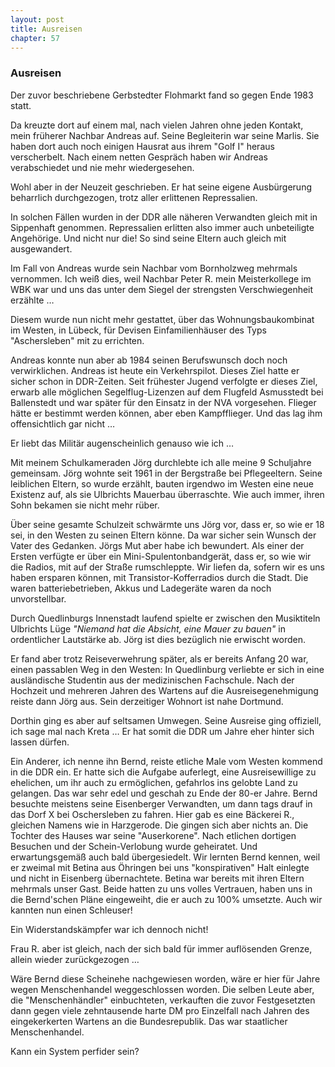 ```yaml
---  
layout: post
title: Ausreisen
chapter: 57
---  
```


### Ausreisen

Der zuvor beschriebene Gerbstedter Flohmarkt fand so gegen Ende 1983 statt.

Da kreuzte dort auf einem mal, nach vielen Jahren ohne jeden Kontakt, mein
früherer Nachbar Andreas auf. Seine Begleiterin war seine Marlis. Sie haben
dort auch noch einigen Hausrat aus ihrem "Golf I" heraus verscherbelt. Nach
einem netten Gespräch haben wir Andreas verabschiedet und nie mehr
wiedergesehen.

Wohl aber in der Neuzeit geschrieben. Er hat seine eigene Ausbürgerung
beharrlich durchgezogen, trotz aller erlittenen Repressalien.

In solchen Fällen wurden in der DDR alle näheren Verwandten gleich mit in
Sippenhaft genommen. Repressalien erlitten also immer auch unbeteiligte
Angehörige. Und nicht nur die! So sind seine Eltern auch gleich mit
ausgewandert.

Im Fall von Andreas wurde sein Nachbar vom Bornholzweg mehrmals vernommen. Ich
weiß dies, weil Nachbar Peter R. mein Meisterkollege im WBK war und uns das
unter dem Siegel der strengsten Verschwiegenheit erzählte …

Diesem wurde nun nicht mehr gestattet, über das Wohnungsbaukombinat im Westen,
in Lübeck, für Devisen Einfamilienhäuser des Typs "Aschersleben" mit zu
errichten.

Andreas konnte nun aber ab 1984 seinen Berufswunsch doch noch verwirklichen.
Andreas ist heute ein Verkehrspilot. Dieses Ziel hatte er sicher schon in
DDR-Zeiten. Seit frühester Jugend verfolgte er dieses Ziel, erwarb alle
möglichen Segelflug-Lizenzen auf dem Flugfeld Asmusstedt bei Ballenstedt und
war später für den Einsatz in der NVA vorgesehen. Flieger hätte er bestimmt
werden können, aber eben Kampfflieger. Und das lag ihm offensichtlich gar
nicht …

Er liebt das Militär augenscheinlich genauso wie ich …

Mit meinem Schulkameraden Jörg durchlebte ich alle meine 9 Schuljahre
gemeinsam. Jörg wohnte seit 1961 in der Bergstraße bei Pflegeeltern. Seine
leiblichen Eltern, so wurde erzählt, bauten irgendwo im Westen eine neue
Existenz auf, als sie Ulbrichts Mauerbau überraschte. Wie auch immer, ihren
Sohn bekamen sie nicht mehr rüber.

Über seine gesamte Schulzeit schwärmte uns Jörg vor, dass er, so wie er 18
sei, in den Westen zu seinen Eltern könne. Da war sicher sein Wunsch der Vater
des Gedanken. Jörgs Mut aber habe ich bewundert. Als einer der Ersten verfügte
er über ein Mini-Spulentonbandgerät, dass er, so wie wir die Radios, mit auf
der Straße rumschleppte. Wir liefen da, sofern wir es uns haben ersparen
können, mit Transistor-Kofferradios durch die Stadt. Die waren
batteriebetrieben, Akkus und Ladegeräte waren da noch unvorstellbar.

Durch Quedlinburgs Innenstadt laufend spielte er zwischen den Musiktiteln
Ulbrichts Lüge _"Niemand hat die Absicht, eine Mauer zu bauen"_ in
ordentlicher Lautstärke ab. Jörg ist dies bezüglich nie erwischt worden.

Er fand aber trotz Reiseverwehrung später, als er bereits Anfang 20 war, einen
passablen Weg in den Westen: In Quedlinburg verliebte er sich in eine
ausländische Studentin aus der medizinischen Fachschule. Nach der Hochzeit und
mehreren Jahren des Wartens auf die Ausreisegenehmigung reiste dann Jörg aus.
Sein derzeitiger Wohnort ist nahe Dortmund.

Dorthin ging es aber auf seltsamen Umwegen. Seine Ausreise ging offiziell, ich
sage mal nach Kreta … Er hat somit die DDR um Jahre eher hinter sich lassen
dürfen.

Ein Anderer, ich nenne ihn Bernd, reiste etliche Male vom Westen kommend in
die DDR ein. Er hatte sich die Aufgabe auferlegt, eine Ausreisewillige zu
ehelichen, um ihr auch zu ermöglichen, gefahrlos ins gelobte Land zu gelangen.
Das war sehr edel und geschah zu Ende der 80-er Jahre. Bernd besuchte meistens
seine Eisenberger Verwandten, um dann tags drauf in das Dorf X bei
Oschersleben zu fahren. Hier gab es eine Bäckerei R., gleichen Namens wie in
Harzgerode. Die gingen sich aber nichts an. Die Tochter des Hauses war seine
"Auserkorene". Nach etlichen dortigen Besuchen und der Schein-Verlobung wurde
geheiratet. Und erwartungsgemäß auch bald übergesiedelt. Wir lernten Bernd
kennen, weil er zweimal mit Betina aus Öhringen bei uns "konspirativen" Halt
einlegte und nicht in Eisenberg übernachtete. Betina war bereits mit ihren
Eltern mehrmals unser Gast. Beide hatten zu uns volles Vertrauen, haben uns in
die Bernd'schen Pläne eingeweiht, die er auch zu 100% umsetzte. Auch wir
kannten nun einen Schleuser!

Ein Widerstandskämpfer war ich dennoch nicht!

Frau R. aber ist gleich, nach der sich bald für immer auflösenden Grenze,
allein wieder zurückgezogen …

Wäre Bernd diese Scheinehe nachgewiesen worden, wäre er hier für Jahre wegen
Menschenhandel weggeschlossen worden. Die selben Leute aber, die
"Menschenhändler" einbuchteten, verkauften die zuvor Festgesetzten dann gegen
viele zehntausende harte DM pro Einzelfall nach Jahren des eingekerkerten
Wartens an die Bundesrepublik. Das war staatlicher Menschenhandel.

Kann ein System perfider sein?

